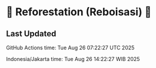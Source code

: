 
# 🌳 Reforestation (Reboisasi) 🌲

## Last Updated

GitHub Actions time: Tue Aug 26 07:22:27 UTC 2025

Indonesia/Jakarta time: Tue Aug 26 14:22:27 WIB 2025
